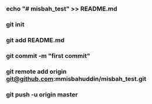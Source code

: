 ### echo "# misbah_test" >> README.md
### git init
### git add README.md
### git commit -m "first commit"
### git remote add origin git@github.com:mmisbahuddin/misbah_test.git
### git push -u origin master